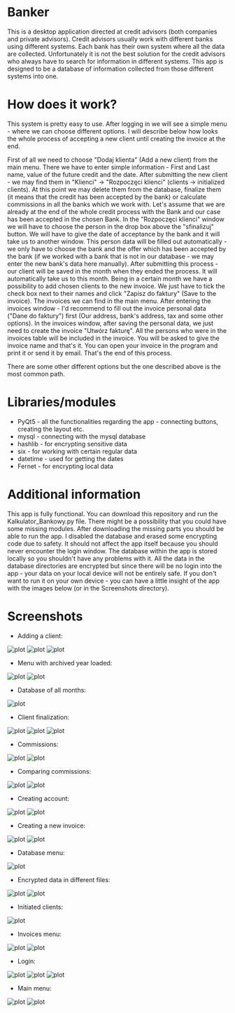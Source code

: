 # Banker

This is a desktop application directed at credit advisors (both companies and private advisors). Credit advisors usually work with different banks using different systems. Each bank has their own system where all the data are collected. Unfortunately it is not the best solution for the credit advisors who always have to search for information in different systems. This app is designed to be a database of information collected from those different systems into one.

# How does it work?

This system is pretty easy to use. After logging in we will see a simple menu - where we can choose different options. I will describe below how looks the whole process of accepting a new client until creating the invoice at the end. 

First of all we need to choose "Dodaj klienta" (Add a new client) from the main menu. There we have to enter simple information - First and Last name, value of the future credit and the date. After submitting the new client - we may find them in "Klienci" -> "Rozpoczęci klienci" (clients -> initialized clients). At this point we may delete them from the database, finalize them (it means that the credit has been accepted by the bank) or calculate commissions in all the banks which we work with. Let's assume that we are already at the end of the whole credit process with the Bank and our case has been accepted in the chosen Bank. In the "Rozpoczęci klienci" window we will have to choose the person in the drop box above the "sfinalizuj" button. We will have to give the date of acceptance by the bank and it will take us to another window. This person data will be filled out automatically - we only have to choose the bank and the offer which has been accepted by the bank (if we worked with a bank that is not in our database - we may enter the new bank's data here manually). After submitting this process - our client will be saved in the month when they ended the process. It will automatically take us to this month. Being in a certain month we have a possibility to add chosen clients to the new invoice. We just have to tick the check box next to their names and click "Zapisz do faktury" (Save to the invoice). The invoices we can find in the main menu. After entering the invoices window - I'd recommend to fill out the invoice personal data ("Dane do faktury") first (Our address, bank's address, tax and some other options). In the invoices window, after saving the personal data, we just need to create the invoice "Utwórz fakturę". All the persons who were in the invoices table will be included in the invoice. You will be asked to give the invoice name and that's it. You can open your invoice in the program and print it or send it by email. That's the end of this process.

There are some other different options but the one described above is the most common path.

# Libraries/modules

- PyQt5 - all the functionalities regarding the app - connecting buttons, creating the layout etc.
- mysql - connecting with the mysql database
- hashlib - for encrypting sensitive data
- six - for working with certain regular data
- datetime - used for getting the dates
- Fernet - for encrypting local data

# Additional information

This app is fully functional. You can download this repository and run the Kalkulator_Bankowy.py file. There might be a possibility that you could have some missing modules. After downloading the missing parts you should be able to run the app. I disabled the database and erased some encrypting code due to safety. It should not affect the app itself because you should never encounter the login window. The database within the app is stored locally so you shouldn't have any problems with it. All the data in the database directories are encrypted but since there will be no login into the app - your data on your local device will not be entirely safe. If you don't want to run it on your own device - you can have a little insight of the app with the images below (or in the Screenshots directory).

# Screenshots
- Adding a client:

![plot](./Screenshots/Banker_Add_Client.jpg)
![plot](./Screenshots/Banker_Add_Client_filled.jpg)
![plot](./Screenshots/Banker_Add_Client_save.jpg)

- Menu with archived year loaded:

![plot](./Screenshots/Banker_Choose_Archived_Year.jpg)
![plot](./Screenshots/Banker_Archived_Year_Main_Menu.jpg)

- Database of all months:

![plot](./Screenshots/Banker_Client_All_Months_Database.jpg)

- Client finalization:

![plot](./Screenshots/Banker_Client_Finalization.jpg)
![plot](./Screenshots/Banker_Client_Finalization_Menu.jpg)
![plot](./Screenshots/Banker_Client_Month_Database.jpg)

- Commissions:

![plot](./Screenshots/Banker_Commissions.jpg)
![plot](./Screenshots/Banker_Commissions_with_new_data.jpg)

- Comparing commissions:

![plot](./Screenshots/Banker_Compare_Client_Commission.jpg)
![plot](./Screenshots/Banker_Compare_Commissions.jpg)

- Creating account:

![plot](./Screenshots/Banker_Create_Account.jpg)
![plot](./Screenshots/Banker_Create_Account_filled.jpg)

- Creating a new invoice:

![plot](./Screenshots/Banker_Creating_New_Invoice.jpg)
![plot](./Screenshots/Banker_Created_Invoice.jpg)

- Database menu:

![plot](./Screenshots/Banker_Database_Menu.jpg)

- Encrypted data in different files:

![plot](./Screenshots/Banker_Encrypted_Data.jpg)
![plot](./Screenshots/Banker_Encrypted_Data_2.jpg)

- Initiated clients:

![plot](./Screenshots/Banker_Initiated_Clients.jpg)

- Invoices menu:

![plot](./Screenshots/Banker_Invoices.jpg)
![plot](./Screenshots/Banker_Invoices_Personal_Data.jpg)

- Login:

![plot](./Screenshots/Banker_Login.jpg)
![plot](./Screenshots/Banker_Login_Error.jpg)
![plot](./Screenshots/Banker_Login_Success.jpg)

- Main menu:

![plot](./Screenshots/Banker_Main_Menu.jpg)
![plot](./Screenshots/Banker_Main_Menu_Settings.jpg)
